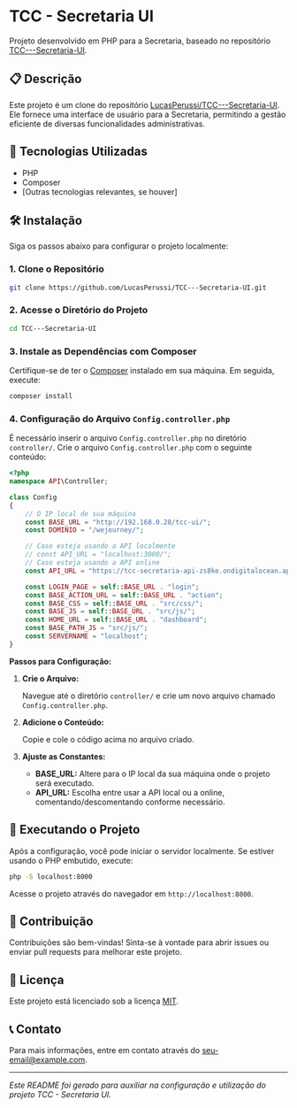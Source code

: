 
# TCC - Secretaria UI

Projeto desenvolvido em PHP para a Secretaria, baseado no repositório [TCC---Secretaria-UI](https://github.com/LucasPerussi/TCC---Secretaria-UI.git).

## 📋 Descrição

Este projeto é um clone do repositório [LucasPerussi/TCC---Secretaria-UI](https://github.com/LucasPerussi/TCC---Secretaria-UI.git). Ele fornece uma interface de usuário para a Secretaria, permitindo a gestão eficiente de diversas funcionalidades administrativas.

## 🚀 Tecnologias Utilizadas

- PHP
- Composer
- [Outras tecnologias relevantes, se houver]

## 🛠️ Instalação

Siga os passos abaixo para configurar o projeto localmente:

### 1. Clone o Repositório

```bash
git clone https://github.com/LucasPerussi/TCC---Secretaria-UI.git
```

### 2. Acesse o Diretório do Projeto

```bash
cd TCC---Secretaria-UI
```

### 3. Instale as Dependências com Composer

Certifique-se de ter o [Composer](https://getcomposer.org/) instalado em sua máquina. Em seguida, execute:

```bash
composer install
```

### 4. Configuração do Arquivo `Config.controller.php`

É necessário inserir o arquivo `Config.controller.php` no diretório `controller/`. Crie o arquivo `Config.controller.php` com o seguinte conteúdo:

```php
<?php
namespace API\Controller;

class Config
{
    // O IP local de sua máquina
    const BASE_URL = "http://192.168.0.28/tcc-ui/";
    const DOMINIO = "/wejourney/";

    // Caso esteja usando a API localmente
    // const API_URL = "localhost:3000/";
    // Caso esteja usando a API online
    const API_URL = "https://tcc-secretaria-api-zs8ke.ondigitalocean.app/";

    const LOGIN_PAGE = self::BASE_URL . "login";
    const BASE_ACTION_URL = self::BASE_URL . "action";
    const BASE_CSS = self::BASE_URL . "src/css/";
    const BASE_JS = self::BASE_URL . "src/js/";
    const HOME_URL = self::BASE_URL . "dashboard";
    const BASE_PATH_JS = "src/js/";
    const SERVERNAME = "localhost";
}
```

**Passos para Configuração:**

1. **Crie o Arquivo:**

   Navegue até o diretório `controller/` e crie um novo arquivo chamado `Config.controller.php`.

2. **Adicione o Conteúdo:**

   Copie e cole o código acima no arquivo criado.

3. **Ajuste as Constantes:**

   - **BASE_URL:** Altere para o IP local da sua máquina onde o projeto será executado.
   - **API_URL:** Escolha entre usar a API local ou a online, comentando/descomentando conforme necessário.

## 🔧 Executando o Projeto

Após a configuração, você pode iniciar o servidor localmente. Se estiver usando o PHP embutido, execute:

```bash
php -S localhost:8000
```

Acesse o projeto através do navegador em `http://localhost:8000`.

## 🤝 Contribuição

Contribuições são bem-vindas! Sinta-se à vontade para abrir issues ou enviar pull requests para melhorar este projeto.

## 📄 Licença

Este projeto está licenciado sob a licença [MIT](LICENSE).

## 📞 Contato

Para mais informações, entre em contato através do [seu-email@example.com](mailto:seu-email@example.com).

---

*Este README foi gerado para auxiliar na configuração e utilização do projeto TCC - Secretaria UI.*
